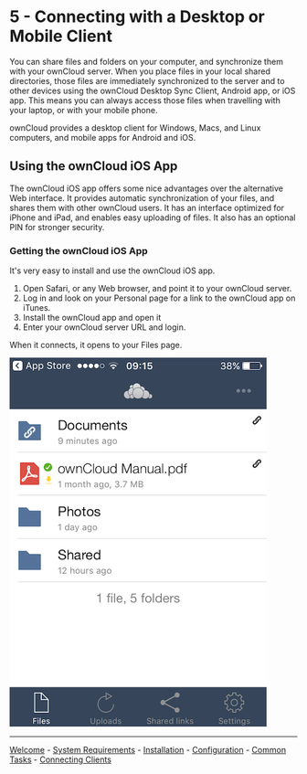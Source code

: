 # 5 - Connecting with a Desktop or Mobile Client

You can share files and folders on your computer, and synchronize them with your ownCloud server. When you place files in your local shared directories, those files are immediately synchronized to the server and to other devices using the ownCloud Desktop Sync Client, Android app, or iOS app. This means you can always access those files when travelling with your laptop, or with your mobile phone.

ownCloud provides a desktop client for Windows, Macs, and Linux computers, and mobile apps for Android and iOS.

## Using the ownCloud iOS App
The ownCloud iOS app offers some nice advantages over the alternative Web interface. It provides automatic synchronization of your files, and shares them with other ownCloud users. It has an interface optimized for iPhone and iPad, and enables easy uploading of files. It also has an optional PIN for stronger security.

### Getting the ownCloud iOS App
It's very easy to install and use the ownCloud iOS app.

1. Open Safari, or any Web browser, and point it to your ownCloud server.
2. Log in and look on your Personal page for a link to the ownCloud app on iTunes.
3. Install the ownCloud app and open it
4. Enter your ownCloud server URL and login.

When it connects, it opens to your Files page.

![iOS Files List](./ios-files-list.png)

----
[Welcome](owncloud_qs_intro.html) - [System Requirements](owncloud_qs_s1.html) - [Installation](owncloud_qs_s2.html) - [Configuration](owncloud_qs_s3.html) - [Common Tasks](owncloud_qs_s4.html) - [Connecting Clients](owncloud_qs_s5.html)

